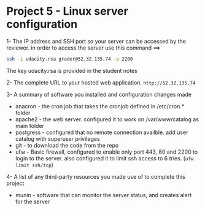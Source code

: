 # Project 5 - Linux server configuration
1- The IP address and SSH port so your server can be accessed by the reviewer.
in order to access the server use this command ==>
``` bash 
ssh -i udacity.rsa grader@52.32.135.74 -p 2200
```
The key udacity.rsa is provided in the student notes 

2- The complete URL to your hosted web application.
```http://52.32.135.74```

3- A summary of software you installed and configuration changes made
* anacron - the cron job that takes the cronjob defined in /etc/cron.* folder
* apache2 - the web server. configured it to work on /var/www/catalog as main folder
* postgress - configured that no remote connection availble. add user catalog with superuser privileges
* git - to download the code from the repo
* ufw - Basic firewall, configured to enable only port 443, 80 and 2200 to login to the server. also configured it to limit ssh access to 6 tries. (`ufw limit ssh/tcp`)

4- A list of any third-party resources you made use of to complete this project
* munin -  software that can monitor the server status, and creates alert for the server

